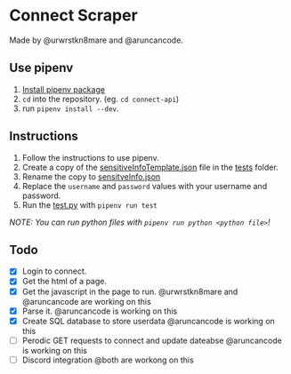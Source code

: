 # Connect Scraper

Made by @urwrstkn8mare and @aruncancode.

## Use pipenv

1. [Install pipenv package](https://pipenv.pypa.io/en/latest/install/#installing-pipenv)
2. `cd` into the repository. (eg. `cd connect-api`)
3. run `pipenv install --dev`.

## Instructions

1. Follow the instructions to use pipenv.
2. Create a copy of the [sensitiveInfoTemplate.json](sensitiveInfoTemplate.json) file in the [tests](tests/) folder.
3. Rename the copy to [sensitveInfo.json](tests/sensitiveInfo.json)
4. Replace the `username` and `password` values with your username and password.
5. Run the [test.py](tests/test.py) with `pipenv run test`

_NOTE: You can run python files with `pipenv run python <python file>`!_

## Todo

- [x] Login to connect.
- [x] Get the html of a page.
- [x] Get the javascript in the page to run. @urwrstkn8mare and @aruncancode are working on this
- [x] Parse it. @aruncancode is working on this
- [x] Create SQL database to store userdata @aruncancode is working on this
- [ ] Perodic GET requests to connect and update dateabse @aruncancode is working on this
- [ ] Discord integration @both are workong on this
